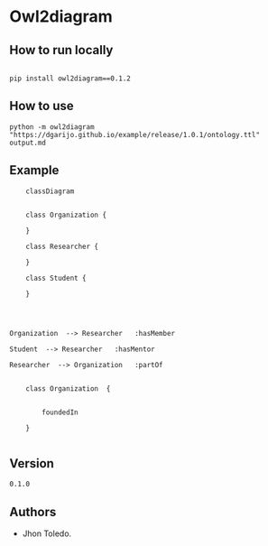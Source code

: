 # Owl2diagram

## How to run locally
```

pip install owl2diagram==0.1.2

```

## How to use

   `python -m owl2diagram "https://dgarijo.github.io/example/release/1.0.1/ontology.ttl" output.md`


## Example
```mermaid
	classDiagram

    
    class Organization {
    
    }

    class Researcher {
    
    }

    class Student {
    
    }


    

Organization  --> Researcher   :hasMember  

Student  --> Researcher   :hasMentor  

Researcher  --> Organization   :partOf  

    
    class Organization  {
    
    
        foundedIn  
     
    } 
    
```
## Version

```
0.1.0
```

## Authors

- Jhon Toledo.
